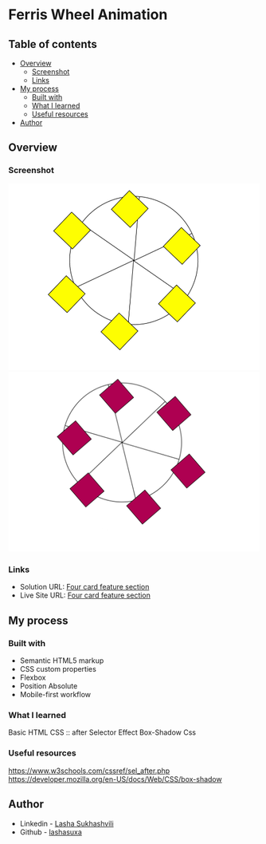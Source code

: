 # Ferris Wheel Animation

## Table of contents

- [Overview](#overview)
  - [Screenshot](#screenshot)
  - [Links](#links)
- [My process](#my-process)
  - [Built with](#built-with)
  - [What I learned](#what-i-learned)
  - [Useful resources](#useful-resources)
- [Author](#author)

## Overview

### Screenshot

![](./Ferris-wheel-animation-1.0.png)
![](./Ferris-wheel-animation-2.0.png)

### Links

- Solution URL: [Four card feature section](https://github.com/lashasuxa/Ferris-Wheel-Animation)
- Live Site URL: [Four card feature section](https://lashasuxa.github.io/Ferris-Wheel-Animation/)

## My process

### Built with

- Semantic HTML5 markup
- CSS custom properties
- Flexbox
- Position Absolute
- Mobile-first workflow

### What I learned

Basic HTML CSS
:: after Selector Effect
Box-Shadow Css

### Useful resources

https://www.w3schools.com/cssref/sel_after.php
https://developer.mozilla.org/en-US/docs/Web/CSS/box-shadow

## Author

- Linkedin - [Lasha Sukhashvili](https://www.linkedin.com/in/lasha-sukhashvili-337034150/)
- Github - [lashasuxa](https://github.com/lashasuxa)
